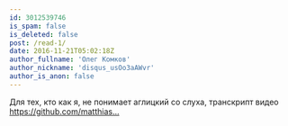 ```yaml
---
id: 3012539746
is_spam: false
is_deleted: false
post: /read-1/
date: 2016-11-21T05:02:18Z
author_fullname: 'Олег Комков'
author_nickname: 'disqus_usOo3aAWvr'
author_is_anon: false
---
```


<p>Для тех, кто как я, не понимает аглицкий со слуха, транскрипт видео <a href="https://github.com/matthiasn/talk-transcripts/blob/master/Hickey_Rich/HammockDrivenDev.md" rel="nofollow noopener" title="https://github.com/matthiasn/talk-transcripts/blob/master/Hickey_Rich/HammockDrivenDev.md">https://github.com/matthias...</a></p>
